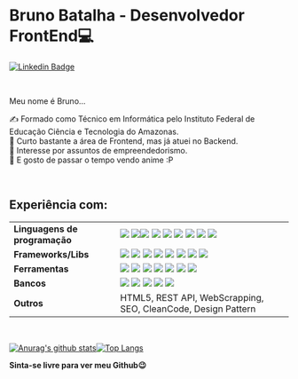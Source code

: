# Bruno Batalha - Desenvolvedor FrontEnd💻

[![Linkedin Badge](https://img.shields.io/badge/-LinkedIn-blue?style=flat-square&logo=Linkedin&logoColor=white&link=https://www.linkedin.com/in/bruno-batalha-/)](https://www.linkedin.com/in/bruno-batalha-/)

<br>

Meu nome é Bruno...

✍️ Formado como Técnico em Informática pelo Instituto Federal de Educação Ciência e Tecnologia do Amazonas.<br>
🎨 Curto bastante a área de Frontend, mas já atuei no Backend.<br>
🏢 Interesse por assuntos de empreendedorismo.<br>
🗻 E gosto de passar o tempo vendo anime :P


<br>

<h2>Experiência com:</h2>

<table>
    <tr>
        <td><b>Linguagens de programação<b></td>
        <td>
            <img src="https://img.shields.io/badge/c%20-%2300599C.svg?&style=for-the-badge&logo=c&logoColor=white"/>
            <img src="https://img.shields.io/badge/node.js%20-%2343853D.svg?&style=for-the-badge&logo=node.js&logoColor=white"/><img src="https://img.shields.io/badge/javascript%20-%23323330.svg?&style=for-the-badge&logo=javascript&logoColor=%23F7DF1E"/>
            <img src="https://img.shields.io/badge/typescript%20-%23007ACC.svg?&style=for-the-badge&logo=typescript&logoColor=white"/>
            <img src="https://img.shields.io/badge/css3%20-%231572B6.svg?&style=for-the-badge&logo=css3&logoColor=white"/>
            <img src="https://img.shields.io/badge/python%20-%2314354C.svg?&style=for-the-badge&logo=python&logoColor=white"/>
            <img src="https://img.shields.io/badge/java-%23ED8B00.svg?&style=for-the-badge&logo=java&logoColor=white"/>
            <img src="https://img.shields.io/badge/kotlin-%230095D5.svg?&style=for-the-badge&logo=kotlin&logoColor=white"/>
            <img src="https://img.shields.io/badge/c%23-3a2c61.svg?&style=for-the-badge&logo=csharp&logoColor=white"/>
        </td>
    </tr>
    <tr>
        <td><b>Frameworks/Libs<b></td>
        <td>
            <img src="https://img.shields.io/badge/express.js%20-%23404d59.svg?&style=for-the-badge"/>
            <img src="https://img.shields.io/badge/angular%20-c91e1e.svg?&style=for-the-badge&logo=angular&logoColor=white" />
            <img src="https://img.shields.io/badge/react.js%20-%2320232a.svg?&style=for-the-badge&logo=react&logoColor=%2361DAFB"/>
            <img src="https://img.shields.io/badge/react_native%20-%2320232a.svg?&style=for-the-badge&logo=react&logoColor=%2361DAFB"/>
            <img src="https://img.shields.io/badge/bootstrap%20-%23563D7C.svg?&style=for-the-badge&logo=bootstrap&logoColor=white"/>
            <img src="https://img.shields.io/badge/jquery%20-%230769AD.svg?&style=for-the-badge&logo=jquery&logoColor=white"/>
            <img src="https://img.shields.io/badge/pandas%20-%23150458.svg?&style=for-the-badge&logo=pandas&logoColor=white" />
            <img src="https://img.shields.io/badge/sass%20-c91e5d.svg?&style=for-the-badge&logo=sass&logoColor=white" />
        </td>
    </tr>            
    <tr>
        <td><b>Ferramentas<b></td>
        <td>
            <img src="https://img.shields.io/badge/adobe%20xd%20-%23FF26BE.svg?&style=for-the-badge&logo=adobe%20xd&logoColor=white"/>
            <img src="https://img.shields.io/badge/figma%20-%23F24E1E.svg?&style=for-the-badge&logo=figma&logoColor=white"/>
            <img src="https://img.shields.io/badge/git%20-%23F05033.svg?&style=for-the-badge&logo=git&logoColor=white"/>
            <img src="https://img.shields.io/badge/github%20-%23121011.svg?&style=for-the-badge&logo=github&logoColor=white"/>
            <img src="https://img.shields.io/badge/gitlab%20-%23181717.svg?&style=for-the-badge&logo=gitlab&logoColor=white"/>
            <img src="https://img.shields.io/badge/-Arduino-00979D?style=for-the-badge&logo=Arduino&logoColor=white"/>
           <img src="https://img.shields.io/badge/unity%20-%23121011.svg?&style=for-the-badge&logo=unity&logoColor=white"/>
        </td>
    </tr>
    <tr>
        <td><b>Bancos<b></td>
        <td>
            <img src="https://img.shields.io/badge/firebase%20-%23039BE5.svg?&style=for-the-badge&logo=firebase"/>
            <img src="https://img.shields.io/badge/mysql-%2300f.svg?&style=for-the-badge&logo=mysql&logoColor=white"/>
            <img src ="https://img.shields.io/badge/sqlite-%2307405e.svg?&style=for-the-badge&logo=sqlite&logoColor=white"/>
            <img src ="https://img.shields.io/badge/MongoDB-%234ea94b.svg?&style=for-the-badge&logo=mongodb&logoColor=white"/>
            <img src ="https://img.shields.io/badge/Sqlserver-ffc219.svg?&style=for-the-badge&logo=sqlserver&logoColor=white"/>
        </td>
    <tr>
        <td><b>Outros<b></td>
        <td>
        	HTML5, REST API, WebScrapping, SEO, CleanCode, Design Pattern
        </td>
    </tr>    
</table>
<br>

[![Anurag's github stats](https://github-readme-stats.vercel.app/api?username=BrunoBatalha&show_icons=true&theme=tokyonight&show_icons=true&hide_border=false&count_private=true&include_all_commits=true&line_height=24.5)](https://github.com/anuraghazra/github-readme-stats)[![Top Langs](https://github-readme-stats.vercel.app/api/top-langs/?username=BrunoBatalha&layout=compact&theme=tokyonight&langs_count=10)](https://github.com/BrunoBatalha/github-readme-stats)
<br>

**Sinta-se livre para ver meu Github😉**
